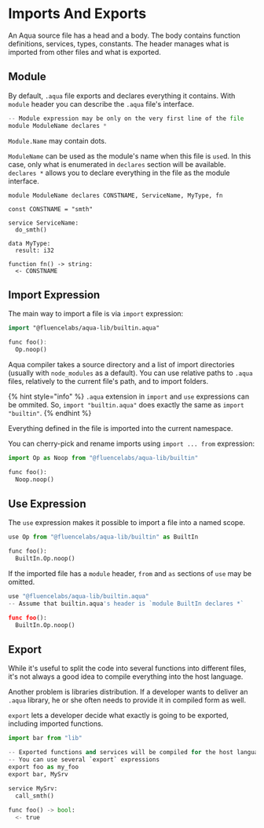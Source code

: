 # Imports And Exports

An Aqua source file has a head and a body. The body contains function definitions, services, types, constants. The header manages what is imported from other files and what is exported.

## Module

By default, `.aqua` file exports and declares everything it contains. With `module` header you can describe the `.aqua` file's interface.

```python
-- Module expression may be only on the very first line of the file
module ModuleName declares *
```

`Module.Name` may contain dots.

`ModuleName` can be used as the module's name when this file is `use`d. In this case, only what is enumerated in `declares` section will be available. `declares *` allows you to declare everything in the file as the module interface.

```text
module ModuleName declares CONSTNAME, ServiceName, MyType, fn

const CONSTNAME = "smth"

service ServiceName:
  do_smth()
  
data MyType:
  result: i32  

function fn() -> string:
  <- CONSTNAME
```

## Import Expression

The main way to import a file is via `import` expression:

```haskell
import "@fluencelabs/aqua-lib/builtin.aqua"

func foo():
  Op.noop()
```

Aqua compiler takes a source directory and a list of import directories \(usually with `node_modules` as a default\). You can use relative paths to `.aqua` files, relatively to the current file's path, and to import folders.

{% hint style="info" %}
`.aqua` extension in `import` and `use` expressions can be ommited. So, `import "builtin.aqua"` does exactly the same as `import "builtin"`.
{% endhint %}

Everything defined in the file is imported into the current namespace.

You can cherry-pick and rename imports using `import ... from` expression:

```python
import Op as Noop from "@fluencelabs/aqua-lib/builtin"

func foo():
  Noop.noop()
```

## Use Expression

The `use` expression makes it possible to import a file into a named scope.

```python
use Op from "@fluencelabs/aqua-lib/builtin" as BuiltIn

func foo():
  BuiltIn.Op.noop()
```

If the imported file has a `module` header, `from` and `as` sections of `use` may be omitted.

```python
use "@fluencelabs/aqua-lib/builtin.aqua"
-- Assume that builtin.aqua's header is `module BuiltIn declares *`

func foo():
  BuiltIn.Op.noop()
```

## Export

While it's useful to split the code into several functions into different files, it's not always a good idea to compile everything into the host language.

Another problem is libraries distribution. If a developer wants to deliver an `.aqua` library, he or she often needs to provide it in compiled form as well.

`export` lets a developer decide what exactly is going to be exported, including imported functions.

```python
import bar from "lib"

-- Exported functions and services will be compiled for the host language
-- You can use several `export` expressions
export foo as my_foo
export bar, MySrv

service MySrv:
  call_smth()
  
func foo() -> bool:
  <- true  
```

